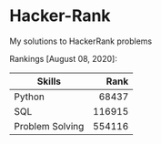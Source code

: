 # Hacker-Rank
My solutions to HackerRank problems

Rankings [August 08, 2020]:

| Skills          | Rank    |
| --------------- | ------: |
| Python          | 68437   |
| SQL             | 116915  |
| Problem Solving | 554116  |